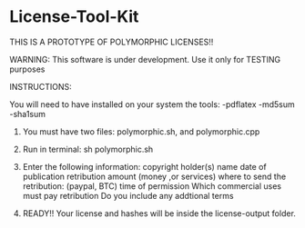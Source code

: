 # License-Tool-Kit
THIS IS A PROTOTYPE OF POLYMORPHIC  LICENSES!!   

WARNING: This software is under development. Use it only for TESTING purposes

INSTRUCTIONS:

You will need to have installed on your system the tools:  -pdflatex -md5sum -sha1sum

1) You must have two files: polymorphic.sh, and polymorphic.cpp

2) Run in terminal:    sh polymorphic.sh

3) Enter the following information:
copyright holder(s) name
date of publication
retribution amount (money ,or services)
where to send the retribution: (paypal, BTC)
time of permission
Which commercial uses must pay retribution
Do you include any addtional terms


3) READY!!  Your license and hashes will be inside the license-output folder.







